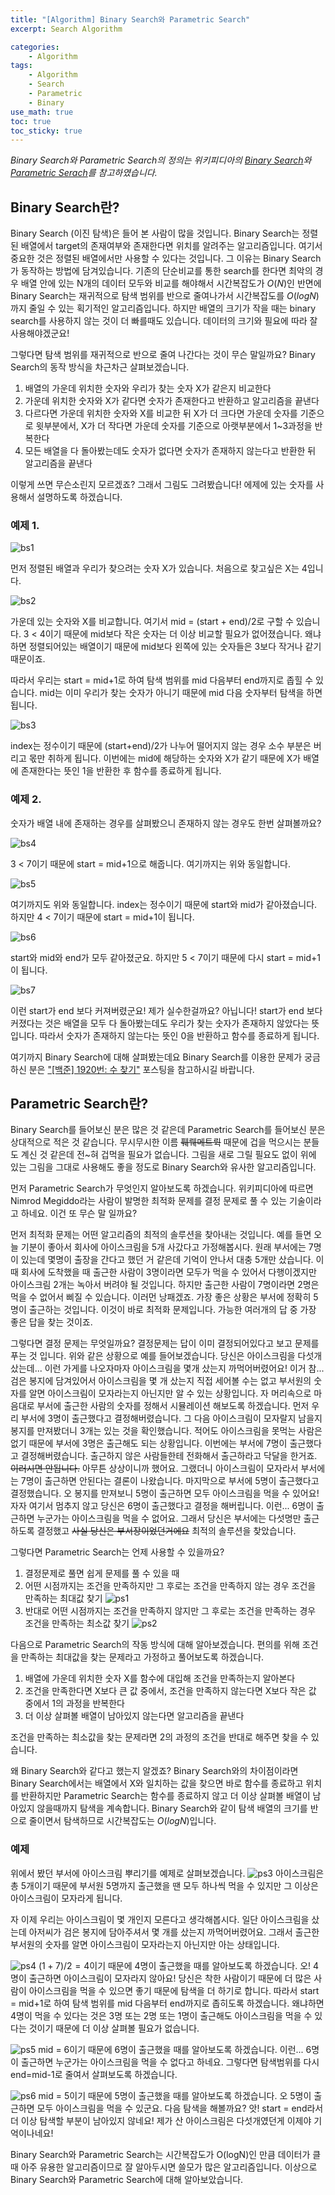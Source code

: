 ```yaml
--- 
title: "[Algorithm] Binary Search와 Parametric Search"
excerpt: Search Algorithm

categories:
    - Algorithm
tags:
    - Algorithm
    - Search
    - Parametric
    - Binary
use_math: true
toc: true
toc_sticky: true
---
```

*Binary Search와 Parametric Search의 정의는 위키피디아의 [Binary Search](https://en.wikipedia.org/wiki/Binary_search_algorithm)와 [Parametric Serach](https://en.wikipedia.org/wiki/Parametric_search)를 참고하였습니다.*

## Binary Search란?
Binary Search (이진 탐색)은 들어 본 사람이 많을 것입니다. Binary Search는 정렬된 배열에서 target의 존재여부와 존재한다면 위치를 알려주는 알고리즘입니다. 여기서 중요한 것은 정렬된 배열에서만 사용할 수 있다는 것입니다. 그 이유는 Binary Search가 동작하는 방법에 담겨있습니다. 기존의 단순비교를 통한 search를 한다면 최악의 경우 배열 안에 있는 N개의 데이터 모두와 비교를 해야해서 시간복잡도가 $O(N)$인 반면에 Binary Search는 재귀적으로 탐색 범위를 반으로 줄여나가서 시간복잡도를 $O(logN)$까지 줄일 수 있는 획기적인 알고리즘입니다. 하지만 배열의 크기가 작을 때는 binary search를 사용하지 않는 것이 더 빠를때도 있습니다. 데이터의 크기와 필요에 따라 잘 사용해야겠군요!

그렇다면 탐색 범위를 재귀적으로 반으로 줄여 나간다는 것이 무슨 말일까요? Binary Search의 동작 방식을 차근차근 살펴보겠습니다.

1. 배열의 가운데 위치한 숫자와 우리가 찾는 숫자 X가 같은지 비교한다
2. 가운데 위치한 숫자와 X가 같다면 숫자가 존재한다고 반환하고 알고리즘을 끝낸다
3. 다르다면 가운데 위치한 숫자와 X를 비교한 뒤 X가 더 크다면 가운데 숫자를 기준으로 윗부분에서, X가 더 작다면 가운데 숫자를 기준으로 아랫부분에서 1~3과정을 반복한다
4. 모든 배열을 다 돌아봤는데도 숫자가 없다면 숫자가 존재하지 않는다고 반환한 뒤 알고리즘을 끝낸다

이렇게 쓰면 무슨소린지 모르겠죠? 그래서 그림도 그려봤습니다! 에제에 있는 숫자를 사용해서 설명하도록 하겠습니다.

### 예제 1.
![bs1](../../assets/images/algorithm/baekjoon1920-bs1)

먼저 정렬된 배열과 우리가 찾으려는 숫자 X가 있습니다. 처음으로 찾고싶은 X는 4입니다.

![bs2](../../assets/images/algorithm/baekjoon1920-bs2)

가운데 있는 숫자와 X를 비교합니다. 여기서 mid = (start + end)/2로 구할 수 있습니다. 3 < 4이기 때문에 mid보다 작은 숫자는 더 이상 비교할 필요가 없어졌습니다. 왜냐하면 정렬되어있는 배열이기 때문에 mid보다 왼쪽에 있는 숫자들은 3보다 작거나 같기 때문이죠.

따라서 우리는 start = mid+1로 하여 탐색 범위를 mid 다음부터 end까지로 좁힐 수 있습니다. mid는 이미 우리가 찾는 숫자가 아니기 때문에 mid 다음 숫자부터 탐색을 하면 됩니다.

![bs3](../../assets/images/algorithm/baekjoon1920-bs3)

index는 정수이기 때문에 (start+end)/2가 나누어 떨어지지 않는 경우 소수 부분은 버리고 몫만 취하게 됩니다. 이번에는 mid에 해당하는 숫자와 X가 같기 때문에 X가 배열에 존재한다는 뜻인 1을 반환한 후 함수를 종료하게 됩니다.

### 예제 2.
숫자가 배열 내에 존재하는 경우를 살펴봤으니 존재하지 않는 경우도 한번 살펴볼까요?

![bs4](../../assets/images/algorithm/baekjoon1920-bs4)

3 < 7이기 때문에 start = mid+1으로 해줍니다. 여기까지는 위와 동일합니다.

![bs5](../../assets/images/algorithm/baekjoon1920-bs5)

여기까지도 위와 동일합니다. index는 정수이기 때문에 start와 mid가 같아졌습니다. 하지만 4 < 7이기 때문에 start = mid+1이 됩니다.

![bs6](../../assets/images/algorithm/baekjoon1920-bs6)

start와 mid와 end가 모두 같아졌군요. 하지만 5 < 7이기 때문에 다시 start = mid+1이 됩니다.

![bs7](../../assets/images/algorithm/baekjoon1920-bs7)

이런 start가 end 보다 커져버렸군요! 제가 실수한걸까요? 아닙니다! start가 end 보다 커졌다는 것은 배열을 모두 다 돌아봤는데도 우리가 찾는 숫자가 존재하지 않았다는 뜻입니다.
따라서 숫자가 존재하지 않는다는 뜻인 0을 반환하고 함수를 종료하게 됩니다.

여기까지 Binary Search에 대해 살펴봤는데요 Binary Search를 이용한 문제가 궁금하신 분은  ["[백준] 1920번: 수 찾기"]({{site.url}}{{site.baseurl}}/algorithm/baekjoon1920) 포스팅을 참고하시길 바랍니다.

## Parametric Search란?
Binary Search를 들어보신 분은 많은 것 같은데 Parametric Search를 들어보신 분은 상대적으로 적은 것 같습니다. 무시무시한 이름 <del>풰뤠메트뤽</del> 때문에 겁을 먹으시는 분들도 계신 것 같은데 전~혀 겁먹을 필요가 없습니다. 그림을 새로 그릴 필요도 없이 위에 있는 그림을 그대로 사용해도 좋을 정도로 Binary Search와 유사한 알고리즘입니다. 

먼저 Parametric Search가 무엇인지 알아보도록 하겠습니다. 위키피디아에 따르면 Nimrod Megiddo라는 사람이 발명한 최적화 문제를 결정 문제로 풀 수 있는 기술이라고 하네요. 이건 또 무슨 말 일까요?

먼저 최적화 문제는 어떤 알고리즘의 최적의 솔루션을 찾아내는 것입니다. 예를 들면 오늘 기분이 좋아서 회사에 아이스크림을 5개 사갔다고 가정해봅시다. 원래 부서에는 7명이 있는데 몇명이 출장을 간다고 했던 거 같은데 기억이 안나서 대충 5개만 샀습니다. 이 때 회사에 도착했을 때 출근한 사람이 3명이라면 모두가 먹을 수 있어서 다행이겠지만 아이스크림 2개는 녹아서 버려야 될 것입니다. 하지만 출근한 사람이 7명이라면 2명은 먹을 수 없어서 삐질 수 있습니다. 이러먼 낭패겠죠. 가장 좋은 상황은 부서에 정확히 5명이 출근하는 것입니다. 이것이 바로 최적화 문제입니다. 가능한 여러개의 답 중 가장 좋은 답을 찾는 것이죠.

그렇다면 결정 문제는 무엇일까요? 결정문제는 답이 이미 결정되어있다고 보고 문제를 푸는 것 입니다. 위와 같은 상황으로 예를 들어보겠습니다. 당신은 아이스크림을 다섯개 샀는데... 이런 가게를 나오자마자 아이스크림을 몇개 샀는지 까먹어버렸어요! 이거 참... 검은 봉지에 담겨있어서 아이스크림을 몇 개 샀는지 직접 세어볼 수는 없고 부서원의 숫자를 알면 아이스크림이 모자라는지 아닌지만 알 수 있는 상황입니다. 자 머리속으로 마음대로 부서에 출근한 사람의 숫자를 정해서 시뮬레이션 해보도록 하겠습니다. 먼저 우리 부서에 3명이 출근했다고 결정해버렸습니다. 그 다음 아이스크림이 모자랄지 남을지 봉지를 만져봤더니 3개는 있는 것을 확인했습니다. 적어도 아이스크림을 못먹는 사람은 없기 때문에 부서에 3명은 출근해도 되는 상황입니다. 이번에는 부서에 7명이 출근했다고 결정해버렸습니다. 출근하지 않은 사람들한테 전화해서 출근하라고 닥달을 한거죠. <del>이러시면 안됩니다.</del> 아무튼 상상이니까 했어요. 그랬더니 아이스크림이 모자라서 부서에는 7명이 출근하면 안된다는 결론이 나왔습니다. 마지막으로 부서에 5명이 출근했다고 결정했습니다. 오 봉지를 만져보니 5명이 출근하면 모두 아이스크림을 먹을 수 있어요! 자자 여기서 멈추지 않고 당신은 6명이 출근했다고 결정을 해버립니다. 이런... 6명이 출근하면 누군가는 아이스크림을 먹을 수 없어요. 그래서 당신은 부서에는 다섯명만 출근하도록 결정했고 <del>사실 당신은 부서장이었던거에요</del> 최적의 솔루션을 찾았습니다.  

그렇다면 Parametric Search는 언제 사용할 수 있을까요?
1. 결정문제로 풀면 쉽게 문제를 풀 수 있을 때
2. 어떤 시점까지는 조건을 만족하지만 그 후로는 조건을 만족하지 않는 경우 조건을 만족하는 최대값 찾기
![ps1](../../assets/images/algorithm/parametric-ps1)
3. 반대로 어떤 시점까지는 조건을 만족하지 않지만 그 후로는 조건을 만족하는 경우 조건을 만족하는 최소값 찾기
![ps2](../../assets/images/algorithm/parametric-ps2)


다음으로 Parametric Search의 작동 방식에 대해 알아보겠습니다. 편의를 위해 조건을 만족하는 최대값을 찾는 문제라고 가정하고 풀어보도록 하겠습니다. 

1. 배열에 가운데 위치한 숫자 X를 함수에 대입해 조건을 만족하는지 알아본다
2. 조건을 만족한다면 X보다 큰 값 중에서, 조건을 만족하지 않는다면 X보다 작은 값 중에서 1의 과정을 반복한다
3. 더 이상 살펴볼 배열이 남아있지 않는다면 알고리즘을 끝낸다

조건을 만족하는 최소값을 찾는 문제라면 2의 과정의 조건을 반대로 해주면 찾을 수 있습니다.

왜 Binary Search와 같다고 했는지 알겠죠?  Binary Search와의 차이점이라면 Binary Search에서는 배열에서 X와 일치하는 값을 찾으면 바로 함수를 종료하고 위치를 반환하지만 Parametric Search는 함수를 종료하지 않고 더 이상 살펴볼 배열이 남아있지 않을때까지 탐색을 계속합니다. Binary Search와 같이 탐색 배열의 크기를 반으로 줄이면서 탐색하므로 시간복잡도는 $O(logN)$입니다.


### 예제
위에서 봤던 부서에 아이스크림 뿌리기를 예제로 살펴보겠습니다.
![ps3](../../assets/images/algorithm/parametric-ps3)
아이스크림은 총 5개이기 때문에 부서원 5명까지 출근했을 땐 모두 하나씩 먹을 수 있지만 그 이상은 아이스크림이 모자라게 됩니다.

자 이제 우리는 아이스크림이 몇 개인지 모른다고 생각해봅시다. 일단 아이스크림을 샀는데 아저씨가 검은 봉지에 담아주셔서 몇 개를 샀는지 까먹어버렸어요. 그래서 출근한 부서원의 숫자를 알면 아이스크림이 모자라는지 아닌지만 아는 상태입니다.

![ps4](../../assets/images/algorithm/parametric-ps4)
$(1+7)/2 = 4$이기 때문에 4명이 출근했을 때를 알아보도록 하겠습니다. 오! 4명이 출근하면 아이스크림이 모자라지 않아요! 당신은 착한 사람이기 때문에 더 많은 사람이 아이스크림을 먹을 수 있으면 좋기 때문에 탐색을 더 하기로 합니다. 따라서 start = mid+1로 하여 탐색 범위를 mid 다음부터 end까지로 좁히도록 하겠습니다. 왜냐하면 4명이 먹을 수 있다는 것은 3명 또는 2명 또는 1명이 출근해도 아이스크림을 먹을 수 있다는 것이기 때문에 더 이상 살펴볼 필요가 없습니다.

![ps5](../../assets/images/algorithm/parametric-ps5)
mid = 6이기 때문에 6명이 출근했을 때를 알아보도록 하겠습니다. 이런... 6명이 출근하면 누군가는 아이스크림을 먹을 수 없다고 하네요. 그렇다면 탐색범위를 다시 end=mid-1로 줄여서 살펴보도록 하겠습니다.

![ps6](../../assets/images/algorithm/parametric-ps6)
mid = 5이기 때문에 5명이 출근했을 때를 알아보도록 하겠습니다. 오 5명이 출근하면 모두 아이스크림을 먹을 수 있군요. 다음 탐색을 해볼까요? 앗! start = end라서 더 이상 탐색할 부분이 남아있지 않네요! 제가 산 아이스크림은 다섯개였던게 이제야 기억이나네요!

Binary Search와 Parametric Search는 시간복잡도가 O(logN)인 만큼 데이터가 클 때 아주 유용한 알고리즘이므로 잘 알아두시면 쓸모가 많은 알고리즘입니다. 이상으로 Binary Search와 Parametric Search에 대해 알아보았습니다.

